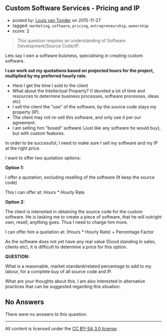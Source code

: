 ## Custom Software Services - Pricing and IP

- posted by: [Louis van Tonder](https://stackexchange.com/users/426912/louis-van-tonder) on 2015-11-27
- tagged: `marketing`, `software`, `pricing`, `entrepreneurship`, `ownership`
- score: 2

> This question requires an understanding of Software Development/Source
> Code/IP.

Lets say I own a software business, specialising in creating custom software.

**I can work out my quotations based on projected hours for the project, multiplied by my preferred hourly rate.**

- Here I get the time I sold to the client
- What about the Intellectual Property? (I devoted a lot of time and resources to determine business processes, software processes, ideas etc)
- I sell the client the "use" of the software, by the source code stays my property (IP).
- The client may not re-sell this software, and only use it per our agreement.
- I am selling him "boxed" software (Just like any software he would buy), but with custom features.

In order to be successful, I need to make sure I sell my software and my IP at the right price.

I want to offer two quotation options:

**Option 1:**

I offer a quotation, excluding reselling of the software (It keep the source code)

This I can offer at: Hours * Hourly Rate

**Option 2:**

The client is interested in obtaining the source code for the custom software. He is tasking me to create a piece of software, that he will outright own, resell, anything goes. Thus I need to charge him more.

I can offer him a quotation at: (Hours * Hourly Rate) + Percentage Factor

As the software does not yet have any real value (Good standing in sales, clients etc), it is difficult to determine a price for this option.

**QUESTION:**

What is a reasonable, market standard/related percentage to add to my labour, for a complete buy of all source code and IP.

What are your thoughts about this. I am also interested in alternative practices that can be suggested regarding this situation.

## No Answers

There were no answers to this question.


---

All content is licensed under the [CC BY-SA 3.0 license](https://creativecommons.org/licenses/by-sa/3.0/).
